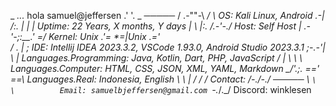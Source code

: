 _
        _..._  hola         samuel@jeffersen
      .'     '.      _      ─────
     /    .-""-\   _/ \     OS: Kali Linux, Android
   .-|   /:.   |  |   |     Uptime: 22 Years, X months, Y days
   |  \  |:.   /.-'-./      Host: Self Host
   | .-'-;:__.'    =/       Kernel: Unix
   .'=  *=|Unix _.='        
  /   _.  |    ;            IDE: Intellij IDEA 2023.3.2, VSCode 1.93.0, Android Studio 2023.3.1
 ;-.-'|    \   |            Languages.Programming: Java, Kotlin, Dart, PHP, JavaScript
/   | \    _\  _\           Languages.Computer: HTML, CSS, JSON, XML, YAML, Markdown
\__/'._;.  ==' ==\          Languages.Real: Indonesia, English
         \    \   |
         /    /   /         Contact:
         /-._/-._/          ─────
         \   `\  \          Email: samuelbjeffersen@gmail.com
          `-._/._/          Discord: winklesen

